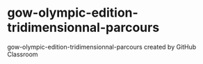 # gow-olympic-edition-tridimensionnal-parcours
gow-olympic-edition-tridimensionnal-parcours created by GitHub Classroom
